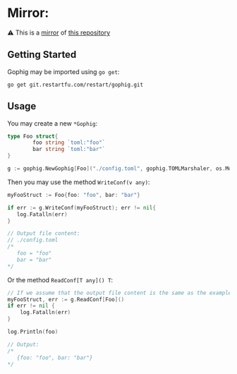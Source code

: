 # Mirror:
⚠️ This is a [mirror](https://git.restartfu.com/restart/git-mirror) of [this repository](https://git.restartfu.com/restart/gophig)
## Getting Started

Gophig may be imported using `go get`:
```
go get git.restartfu.com/restart/gophig.git
```

## Usage

You may create a new `*Gophig`:
```go
type Foo struct{
		foo string `toml:"foo"`
		bar string `toml:"bar"`
}

g := gophig.NewGophig[Foo]("./config.toml", gophig.TOMLMarshaler, os.ModePerm)
```
Then you may use the method `WriteConf(v any)`:
```go
myFooStruct := Foo{foo: "foo", bar: "bar"}

if err := g.WriteConf(myFooStruct); err != nil{
   log.Fatalln(err)
}

// Output file content:
// ./config.toml
/*
   foo = "foo"
   bar = "bar"
*/
```
Or the method `ReadConf[T any]() T`:
```go
// If we assume that the output file content is the same as the example up there:
myFooStruct, err := g.ReadConf[Foo]()
if err != nil {
	log.Fatalln(err)
}

log.Println(foo)

// Output:
/*
   {foo: "foo", bar: "bar"}
*/
```
